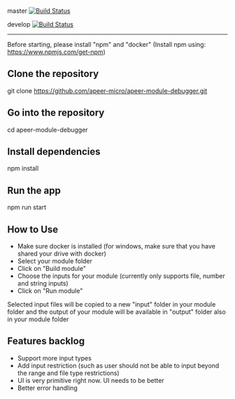 master [![Build Status](https://dev.azure.com/apeer-micro/apeer-open-source/_apis/build/status/apeer-micro.apeer-module-debugger?branchName=master)](https://dev.azure.com/apeer-micro/apeer-open-source/_build/latest?definitionId=1&branchName=master)

develop [![Build Status](https://dev.azure.com/apeer-micro/apeer-open-source/_apis/build/status/apeer-micro.apeer-module-debugger?branchName=develop)](https://dev.azure.com/apeer-micro/apeer-open-source/_build/latest?definitionId=1&branchName=develop)

---

Before starting, please install "npm" and "docker"
(Install npm using: https://www.npmjs.com/get-npm)

## Clone the repository
git clone https://github.com/apeer-micro/apeer-module-debugger.git

## Go into the repository
cd apeer-module-debugger

## Install dependencies
npm install

## Run the app
npm run start


## How to Use
- Make sure docker is installed (for windows, make sure that you have shared your drive with docker)
- Select your module folder
- Click on "Build module"
- Choose the inputs for your module (currently only supports file, number and string inputs)
- Click on "Run module"

Selected input files will be copied to a new "input" folder in your module folder and the output of your module will be available in "output" folder also in your module folder


## Features backlog
- Support more input types
- Add input restriction (such as user should not be able to input beyond the range and file type restrictions)
- UI is very primitive right now. UI needs to be better
- Better error handling